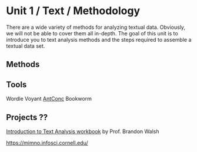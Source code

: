  # Unit 1 / Text / Methodology 
There are a wide variety of methods for analyzing textual data. Obviously, we will not be able to cover them all in-depth. The goal of this unit is to introduce you to text analysis methods and the steps required to assemble a textual data set. 
 
## Methods


## Tools
Wordle
Voyant
[AntConc](http://www.laurenceanthony.net/software/antconc/)
Bookworm 



## Projects ??


[Introduction to Text Analysis workbook](https://bmw9t.gitbooks.io/introduction-to-text-analysis/content/) by Prof. Brandon Walsh

https://mimno.infosci.cornell.edu/